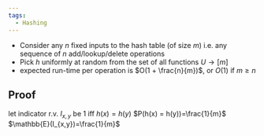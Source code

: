 ```yaml
---
tags:
  - Hashing
---
```

- Consider any $n$ fixed inputs to the hash table (of size $m$) i.e. any sequence of $n$ add/lookup/delete operations
- Pick $h$ uniformly at random from the set of all functions $U \to [m]$ 
- expected run-time per operation is $O(1 + \frac{n}{m})$, or $O(1)$ if $m \geq n$
## Proof
let indicator r.v. $I_{x,y}$ be $1$ iff $h(x) = h(y)$ 
$P(h(x) = h(y))=\frac{1}{m}$
$\mathbb{E}(I_{x,y})=\frac{1}{m}$


